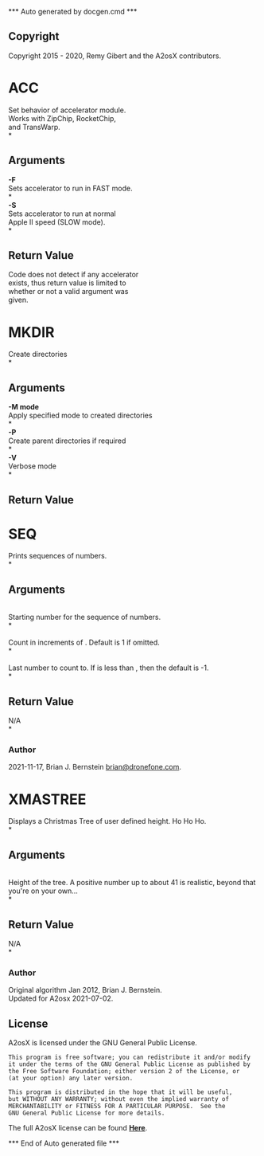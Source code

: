 *** Auto generated by docgen.cmd ***  

## Copyright 
Copyright 2015 - 2020, Remy Gibert and the A2osX contributors. 

# ACC  
Set behavior of accelerator module.  
Works with ZipChip, RocketChip,  
and TransWarp.  
*  

## Arguments  
**-F**  
Sets accelerator to run in FAST mode.  
*  
**-S**  
Sets accelerator to run at normal  
Apple II speed (SLOW mode).  
*  

## Return Value  
Code does not detect if any accelerator  
exists, thus return value is limited to  
whether or not a valid argument was  
given.   

# MKDIR  
Create directories  
*  

## Arguments  
**-M mode**  
Apply specified mode to created directories  
*  
**-P**  
Create parent directories if required  
*  
**-V**  
Verbose mode  
*  

## Return Value  

# SEQ  
Prints sequences of numbers.  
*  

## Arguments  
**<first>**  
Starting number for the sequence of numbers.  
*  
**<incr>**  
Count in increments of <incr>. Default is 1 if omitted.  
*  
**<last>**  
Last number to count to. If <last> is less than <first>, then the default <incr> is -1.  
*  

## Return Value  
N/A  
*  

### Author  
2021-11-17, Brian J. Bernstein <brian@dronefone.com>.  

# XMASTREE  
Displays a Christmas Tree of user defined height. Ho Ho Ho.  
*  

## Arguments  
**<height>**  
Height of the tree. A positive number up to about 41 is realistic, beyond that you're on your own...  
*  

## Return Value  
N/A  
*  

### Author  
Original algorithm Jan 2012, Brian J. Bernstein.  
Updated for A2osx 2021-07-02.  

## License
A2osX is licensed under the GNU General Public License.

    This program is free software; you can redistribute it and/or modify
    it under the terms of the GNU General Public License as published by
    the Free Software Foundation; either version 2 of the License, or
    (at your option) any later version.

    This program is distributed in the hope that it will be useful,
    but WITHOUT ANY WARRANTY; without even the implied warranty of
    MERCHANTABILITY or FITNESS FOR A PARTICULAR PURPOSE.  See the
    GNU General Public License for more details.

The full A2osX license can be found **[Here](../LICENSE)**.

*** End of Auto generated file ***  
